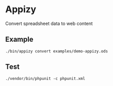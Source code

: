 # Appizy

Convert spreadsheet data to web content

## Example

```
./bin/appizy convert examples/demo-appizy.ods
```

## Test

```
./vendor/bin/phpunit -c phpunit.xml
```